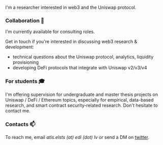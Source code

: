 I'm a researcher interested in web3 and the Uniswap protocol.

### Collaboration 🤝

I'm currently available for consulting roles.

Get in touch if you're interested in discussing web3 research & development:

* technical questions about the Uniswap protocol, analytics, liquidity provisioning
* developing DeFi protocols that integrate with Uniswap v2/v3/v4

### For students 🎓

I'm offering supervision for undergraduate and master thesis projects on Uniswap / DeFi / Ethereum topics, especially for empirical, data-based research, and smart contract security-related research. Don't hesitate to contact me.

### Contacts 📫

To reach me, email *atis.elsts (at) edi (dot) lv* or send a DM on [twitter](https://twitter.com/atiselsts_eth).
